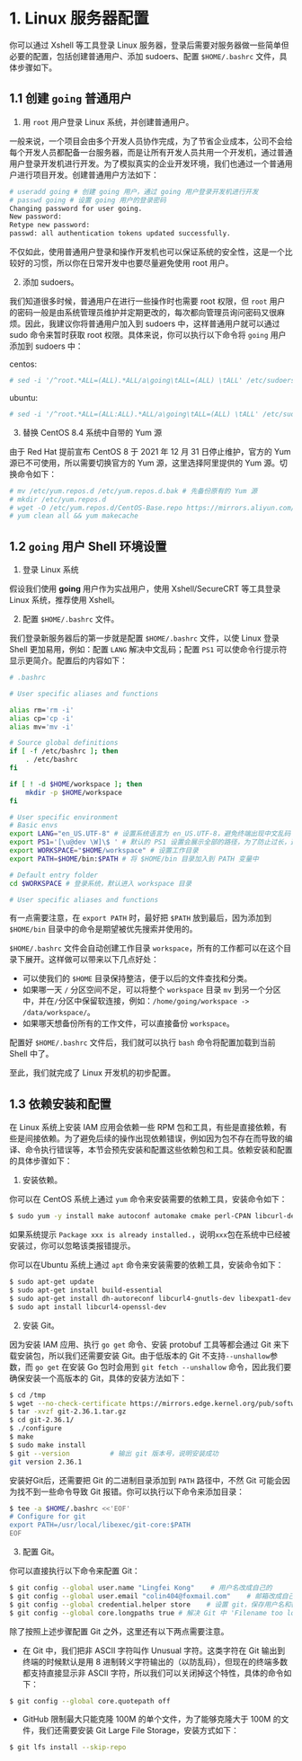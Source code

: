 # 1. Linux 服务器配置

你可以通过 Xshell 等工具登录 Linux 服务器，登录后需要对服务器做一些简单但必要的配置，包括创建普通用户、添加 sudoers、配置 `$HOME/.bashrc` 文件，具体步骤如下。

## 1.1 创建 `going` 普通用户

1) 用 `root` 用户登录 Linux 系统，并创建普通用户。

一般来说，一个项目会由多个开发人员协作完成，为了节省企业成本，公司不会给每个开发人员都配备一台服务器，而是让所有开发人员共用一个开发机，通过普通用户登录开发机进行开发。为了模拟真实的企业开发环境，我们也通过一个普通用户进行项目开发。创建普通用户方法如下：

```bash
# useradd going # 创建 going 用户，通过 going 用户登录开发机进行开发
# passwd going # 设置 going 用户的登录密码
Changing password for user going.
New password:
Retype new password:
passwd: all authentication tokens updated successfully.
```
不仅如此，使用普通用户登录和操作开发机也可以保证系统的安全性，这是一个比较好的习惯，所以你在日常开发中也要尽量避免使用 root 用户。

2) 添加 sudoers。

我们知道很多时候，普通用户在进行一些操作时也需要 root 权限，但 `root` 用户的密码一般是由系统管理员维护并定期更改的，每次都向管理员询问密码又很麻烦。因此，我建议你将普通用户加入到 sudoers 中，这样普通用户就可以通过 sudo 命令来暂时获取 root 权限。具体来说，你可以执行以下命令将 `going` 用户添加到 sudoers 中：

centos:

```bash
# sed -i '/^root.*ALL=(ALL).*ALL/a\going\tALL=(ALL) \tALL' /etc/sudoers
```

ubuntu:

```bash
# sed -i '/^root.*ALL=(ALL:ALL).*ALL/a\going\tALL=(ALL) \tALL' /etc/sudoers
```

3) 替换 CentOS 8.4 系统中自带的 Yum 源

由于 Red Hat 提前宣布 CentOS 8 于 2021 年 12 月 31 日停止维护，官方的 Yum 源已不可使用，所以需要切换官方的 Yum 源，这里选择阿里提供的 Yum 源。切换命令如下：

```bash
# mv /etc/yum.repos.d /etc/yum.repos.d.bak # 先备份原有的 Yum 源
# mkdir /etc/yum.repos.d 
# wget -O /etc/yum.repos.d/CentOS-Base.repo https://mirrors.aliyun.com/repo/Centos-vault-8.5.2111.repo
# yum clean all && yum makecache
```


## 1.2 `going` 用户 Shell 环境设置

1) 登录 Linux 系统

假设我们使用 **going** 用户作为实战用户，使用 Xshell/SecureCRT 等工具登录 Linux 系统，推荐使用 Xshell。


2) 配置 `$HOME/.bashrc` 文件。

我们登录新服务器后的第一步就是配置 `$HOME/.bashrc` 文件，以使 Linux 登录 Shell 更加易用，例如：配置 `LANG` 解决中文乱码；配置 `PS1` 可以使命令行提示符显示更简介。配置后的内容如下：

```bash
# .bashrc

# User specific aliases and functions

alias rm='rm -i'
alias cp='cp -i'
alias mv='mv -i'

# Source global definitions
if [ -f /etc/bashrc ]; then
    . /etc/bashrc
fi

if [ ! -d $HOME/workspace ]; then
    mkdir -p $HOME/workspace
fi

# User specific environment
# Basic envs
export LANG="en_US.UTF-8" # 设置系统语言为 en_US.UTF-8，避免终端出现中文乱码
export PS1='[\u@dev \W]\$ ' # 默认的 PS1 设置会展示全部的路径，为了防止过长，这里只展示："用户名@dev 最后的目录名"
export WORKSPACE="$HOME/workspace" # 设置工作目录
export PATH=$HOME/bin:$PATH # 将 $HOME/bin 目录加入到 PATH 变量中

# Default entry folder
cd $WORKSPACE # 登录系统，默认进入 workspace 目录

# User specific aliases and functions
```

有一点需要注意，在 `export PATH` 时，最好把 `$PATH` 放到最后，因为添加到 `$HOME/bin` 目录中的命令是期望被优先搜索并使用的。

`$HOME/.bashrc` 文件会自动创建工作目录 `workspace`，所有的工作都可以在这个目录下展开。这样做可以带来以下几点好处：

- 可以使我们的 `$HOME` 目录保持整洁，便于以后的文件查找和分类。
- 如果哪一天 `/` 分区空间不足，可以将整个 `workspace` 目录 `mv` 到另一个分区中，并在`/`分区中保留软连接，例如：`/home/going/workspace -> /data/workspace/`。
- 如果哪天想备份所有的工作文件，可以直接备份 `workspace`。

配置好 `$HOME/.bashrc` 文件后，我们就可以执行 `bash` 命令将配置加载到当前 Shell 中了。

至此，我们就完成了 Linux 开发机的初步配置。

## 1.3 依赖安装和配置

在 Linux 系统上安装 IAM 应用会依赖一些 RPM 包和工具，有些是直接依赖，有些是间接依赖。为了避免后续的操作出现依赖错误，例如因为包不存在而导致的编译、命令执行错误等，本节会预先安装和配置这些依赖包和工具。依赖安装和配置的具体步骤如下：

1) 安装依赖。

你可以在 CentOS 系统上通过 `yum` 命令来安装需要的依赖工具，安装命令如下：

```bash
$ sudo yum -y install make autoconf automake cmake perl-CPAN libcurl-devel libtool gcc gcc-c++ glibc-headers zlib-devel git-lfs telnet lrzsz jq expat-devel openssl-devel
```

如果系统提示 `Package xxx is already installed.`，说明`xxx`包在系统中已经被安装过，你可以忽略该类报错提示。

你可以在Ubuntu 系统上通过 `apt` 命令来安装需要的依赖工具，安装命令如下：

```bash
$ sudo apt-get update 
$ sudo apt-get install build-essential
$ sudo apt-get install dh-autoreconf libcurl4-gnutls-dev libexpat1-dev gettext libz-dev libssl-dev
$ sudo apt install libcurl4-openssl-dev
```


2) 安装 Git。

因为安装 IAM 应用、执行 `go get` 命令、安装 protobuf 工具等都会通过 Git 来下载安装包，所以我们还需要安装 Git。由于低版本的 Git 不支持`--unshallow`参数，而 `go get` 在安装 Go 包时会用到 `git fetch --unshallow` 命令，因此我们要确保安装一个高版本的 Git，具体的安装方法如下：

```bash
$ cd /tmp
$ wget --no-check-certificate https://mirrors.edge.kernel.org/pub/software/scm/git/git-2.36.1.tar.gz
$ tar -xvzf git-2.36.1.tar.gz
$ cd git-2.36.1/
$ ./configure
$ make
$ sudo make install
$ git --version          # 输出 git 版本号，说明安装成功
git version 2.36.1
```

安装好Git后，还需要把 Git 的二进制目录添加到 `PATH` 路径中，不然 Git 可能会因为找不到一些命令导致 Git 报错。你可以执行以下命令来添加目录：

```bash
$ tee -a $HOME/.bashrc <<'EOF'
# Configure for git
export PATH=/usr/local/libexec/git-core:$PATH
EOF
```
3) 配置 Git。

你可以直接执行以下命令来配置 Git：

```bash
$ git config --global user.name "Lingfei Kong"    # 用户名改成自己的
$ git config --global user.email "colin404@foxmail.com"    # 邮箱改成自己的
$ git config --global credential.helper store    # 设置 git，保存用户名和密码
$ git config --global core.longpaths true # 解决 Git 中 'Filename too long' 的错误
```

除了按照上述步骤配置 Git 之外，这里还有以下两点需要注意。

- 在 Git 中，我们把非 ASCII 字符叫作 Unusual 字符。这类字符在 Git 输出到终端的时候默认是用 8 进制转义字符输出的（以防乱码），但现在的终端多数都支持直接显示非 ASCII 字符，所以我们可以关闭掉这个特性，具体的命令如下：

```bash
$ git config --global core.quotepath off
```

- GitHub 限制最大只能克隆 100M 的单个文件，为了能够克隆大于 100M 的文件，我们还需要安装 Git Large File Storage，安装方式如下：

```bash
$ git lfs install --skip-repo
```
